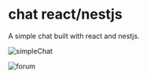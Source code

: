 # chat react/nestjs

A simple chat built with react and nestjs.



![simpleChat](https://user-images.githubusercontent.com/71543496/211913077-b197e283-4187-4421-a6ec-c25052fada31.gif)

![forum](https://user-images.githubusercontent.com/71543496/211912696-e184bca7-48cc-4793-a15a-5030c75af68e.gif)
